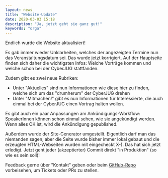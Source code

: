```yaml
---
layout: news
title: "Website-Update"
date: 2020-03-03 15:18
description: "Ja, jetzt geht sie ganz gut!"
keywords: "orga"
---
```


Endlich wurde die Website aktualisiert!

Es gab immer wieder Unklarheiten, welches der angezeigten Termine nun das Veranstaltungsdatum sei.
Das wurde jetzt korrigiert.
Auf der Hauptseite finden sich daher die wichtigsten Infos: Welche Vorträge kommen und welche schon bei der CyberJUG stattfanden.

Zudem gibt es zwei neue Rubriken:
- Unter "Aktuelles" sind nun Informationen wie diese hier zu finden, welche sich um das "drumherum" der CyberJUG drehen
- Unter "Mitmachen!" gibt es nun Informationen für Interessierte, die auch einmal bei der CyberJUG einen Vortrag halten wollen.

Es gibt auch ein paar Anpassungen am Ankündigungs-Workflow: SpeakerInnen können schon einmal sehen, wie sie angekündigt werden.
Wenn alles OK ist, wird die Ankündigung gepublished.

Außerdem wurde der Site-Generator umgestellt.
Eigentlich darf man das niemanden sagen, aber die Seite wurde bisher immer lokal gebaut und die erzeugten HTML-Webseiten wurden mit eingecheckt X-).
Das hat sich jetzt erledigt.
Jetzt geht jeder (akzeptierter) Commit direkt "in Produktion" (so wie es sein soll)!


Feedback gerne über "Kontakt" geben oder beim [GitHub-Repo](https://github.com/cyberjug/website) vorbeisehen, um Tickets oder PRs zu stellen.
